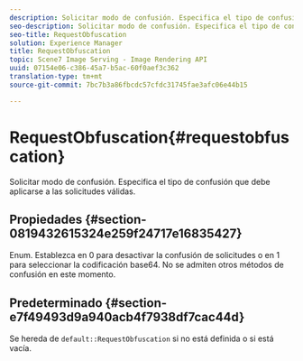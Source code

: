 ```yaml
---
description: Solicitar modo de confusión. Especifica el tipo de confusión que debe aplicarse a las solicitudes válidas.
seo-description: Solicitar modo de confusión. Especifica el tipo de confusión que debe aplicarse a las solicitudes válidas.
seo-title: RequestObfuscation
solution: Experience Manager
title: RequestObfuscation
topic: Scene7 Image Serving - Image Rendering API
uuid: 07154e06-c386-45a7-b5ac-60f0aef3c362
translation-type: tm+mt
source-git-commit: 7bc7b3a86fbcdc57cfdc31745fae3afc06e44b15

---
```



# RequestObfuscation{#requestobfuscation}

Solicitar modo de confusión. Especifica el tipo de confusión que debe aplicarse a las solicitudes válidas.

## Propiedades {#section-0819432615324e259f24717e16835427}

Enum. Establezca en 0 para desactivar la confusión de solicitudes o en 1 para seleccionar la codificación base64. No se admiten otros métodos de confusión en este momento.

## Predeterminado {#section-e7f49493d9a940acb4f7938df7cac44d}

Se hereda de `default::RequestObfuscation` si no está definida o si está vacía.
